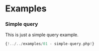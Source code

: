 # Examples

### Simple query

This is just a simple query example.

```php
{!../../examples/01 - simple-query.php!}
```
